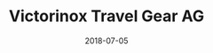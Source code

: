 ---
title:          "Victorinox Travel Gear AG"
date:           "2018-07-05"
draft:          false
robotsExclude:  true
---